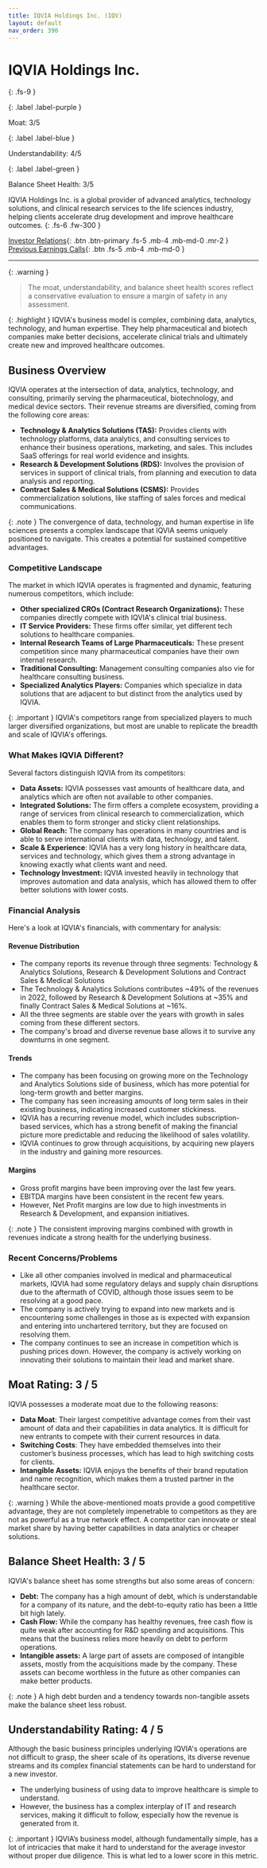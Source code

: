 ```yaml
---
title: IQVIA Holdings Inc. (IQV)
layout: default
nav_order: 390
---
```


# IQVIA Holdings Inc.
{: .fs-9 }

{: .label .label-purple }

Moat: 3/5

{: .label .label-blue }

Understandability: 4/5

{: .label .label-green }

Balance Sheet Health: 3/5

IQVIA Holdings Inc. is a global provider of advanced analytics, technology solutions, and clinical research services to the life sciences industry, helping clients accelerate drug development and improve healthcare outcomes.
{: .fs-6 .fw-300 }

[Investor Relations](https://www.google.com/search?q=IQV+investor+relations){: .btn .btn-primary .fs-5 .mb-4 .mb-md-0 .mr-2 }
[Previous Earnings Calls](https://discountingcashflows.com/company/IQV/transcripts/){: .btn .fs-5 .mb-4 .mb-md-0 }

---

{: .warning }
>The moat, understandability, and balance sheet health scores reflect a conservative evaluation to ensure a margin of safety in any assessment.



{: .highlight }
IQVIA's business model is complex, combining data, analytics, technology, and human expertise. They help pharmaceutical and biotech companies make better decisions, accelerate clinical trials and ultimately create new and improved healthcare outcomes.
## Business Overview

IQVIA operates at the intersection of data, analytics, technology, and consulting, primarily serving the pharmaceutical, biotechnology, and medical device sectors. Their revenue streams are diversified, coming from the following core areas:

*   **Technology & Analytics Solutions (TAS):**  Provides clients with technology platforms, data analytics, and consulting services to enhance their business operations, marketing, and sales. This includes SaaS offerings for real world evidence and insights.
*  **Research & Development Solutions (RDS):** Involves the provision of services in support of clinical trials, from planning and execution to data analysis and reporting.
*  **Contract Sales & Medical Solutions (CSMS):** Provides commercialization solutions, like staffing of sales forces and medical communications.

{: .note }
The convergence of data, technology, and human expertise in life sciences presents a complex landscape that IQVIA seems uniquely positioned to navigate. This creates a potential for sustained competitive advantages.

### Competitive Landscape

The market in which IQVIA operates is fragmented and dynamic, featuring numerous competitors, which include:

*   **Other specialized CROs (Contract Research Organizations):** These companies directly compete with IQVIA's clinical trial business.
*   **IT Service Providers:**  These firms offer similar, yet different tech solutions to healthcare companies.
*   **Internal Research Teams of Large Pharmaceuticals:** These present competition since many pharmaceutical companies have their own internal research.
*   **Traditional Consulting:** Management consulting companies also vie for healthcare consulting business.
*    **Specialized Analytics Players:** Companies which specialize in data solutions that are adjacent to but distinct from the analytics used by IQVIA.

{: .important }
IQVIA's competitors range from specialized players to much larger diversified organizations, but most are unable to replicate the breadth and scale of IQVIA's offerings.

### What Makes IQVIA Different?

Several factors distinguish IQVIA from its competitors:

*   **Data Assets:** IQVIA possesses vast amounts of healthcare data, and analytics which are often not available to other companies.
*   **Integrated Solutions:** The firm offers a complete ecosystem, providing a range of services from clinical research to commercialization, which enables them to form stronger and sticky client relationships.
*   **Global Reach:** The company has operations in many countries and is able to serve international clients with data, technology, and talent.
*   **Scale & Experience**: IQVIA has a very long history in healthcare data, services and technology, which gives them a strong advantage in knowing exactly what clients want and need.
*  **Technology Investment:** IQVIA invested heavily in technology that improves automation and data analysis, which has allowed them to offer better solutions with lower costs.

### Financial Analysis

Here's a look at IQVIA's financials, with commentary for analysis:

#### Revenue Distribution

*  The company reports its revenue through three segments: Technology & Analytics Solutions, Research & Development Solutions and Contract Sales & Medical Solutions
*  The Technology & Analytics Solutions contributes ~49% of the revenues in 2022, followed by Research & Development Solutions at ~35% and finally Contract Sales & Medical Solutions at ~16%.
*  All the three segments are stable over the years with growth in sales coming from these different sectors.
*  The company's broad and diverse revenue base allows it to survive any downturns in one segment.

#### Trends

*   The company has been focusing on growing more on the Technology and Analytics Solutions side of business, which has more potential for long-term growth and better margins.
*   The company has seen increasing amounts of long term sales in their existing business, indicating increased customer stickiness.
*  IQVIA has a recurring revenue model, which includes subscription-based services, which has a strong benefit of making the financial picture more predictable and reducing the likelihood of sales volatility.
*   IQVIA continues to grow through acquisitions, by acquiring new players in the industry and gaining more resources.

#### Margins

*   Gross profit margins have been improving over the last few years.
*  EBITDA margins have been consistent in the recent few years.
*  However, Net Profit margins are low due to high investments in Research & Development, and expansion initiatives.

{: .note }
The consistent improving margins combined with growth in revenues indicate a strong health for the underlying business.

### Recent Concerns/Problems

*   Like all other companies involved in medical and pharmaceutical markets, IQVIA had some regulatory delays and supply chain disruptions due to the aftermath of COVID, although those issues seem to be resolving at a good pace.
*   The company is actively trying to expand into new markets and is encountering some challenges in those as is expected with expansion and entering into unchartered territory, but they are focused on resolving them.
*  The company continues to see an increase in competition which is pushing prices down. However, the company is actively working on innovating their solutions to maintain their lead and market share.

## Moat Rating: 3 / 5

IQVIA possesses a moderate moat due to the following reasons:

*   **Data Moat**:  Their largest competitive advantage comes from their vast amount of data and their capabilities in data analytics. It is difficult for new entrants to compete with their current resources in data.
*   **Switching Costs**: They have embedded themselves into their customer’s business processes, which has lead to high switching costs for clients.
*   **Intangible Assets:** IQVIA enjoys the benefits of their brand reputation and name recognition, which makes them a trusted partner in the healthcare sector.

{: .warning }
While the above-mentioned moats provide a good competitive advantage, they are not completely impenetrable to competitors as they are not as powerful as a true network effect. A competitor can innovate or steal market share by having better capabilities in data analytics or cheaper solutions.

## Balance Sheet Health: 3 / 5

IQVIA's balance sheet has some strengths but also some areas of concern:

*   **Debt:** The company has a high amount of debt, which is understandable for a company of its nature, and the debt-to-equity ratio has been a little bit high lately.
*   **Cash Flow:** While the company has healthy revenues, free cash flow is quite weak after accounting for R&D spending and acquisitions. This means that the business relies more heavily on debt to perform operations.
*   **Intangible assets:** A large part of assets are composed of intangible assets, mostly from the acquisitions made by the company. These assets can become worthless in the future as other companies can make better products.

{: .note }
A high debt burden and a tendency towards non-tangible assets make the balance sheet less robust.

## Understandability Rating: 4 / 5

Although the basic business principles underlying IQVIA's operations are not difficult to grasp, the sheer scale of its operations, its diverse revenue streams and its complex financial statements can be hard to understand for a new investor.

*   The underlying business of using data to improve healthcare is simple to understand.
*    However, the business has a complex interplay of IT and research services, making it difficult to follow, especially how the revenue is generated from it.

{: .important }
IQVIA’s business model, although fundamentally simple, has a lot of intricacies that make it hard to understand for the average investor without proper due diligence. This is what led to a lower score in this metric.
